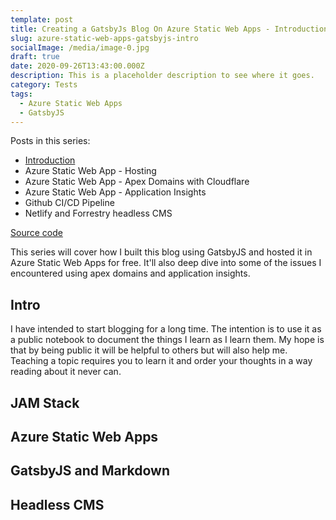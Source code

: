 ```yaml
---
template: post
title: Creating a GatsbyJs Blog On Azure Static Web Apps - Introduction
slug: azure-static-web-apps-gatsbyjs-intro
socialImage: /media/image-0.jpg
draft: true
date: 2020-09-26T13:43:00.000Z
description: This is a placeholder description to see where it goes.
category: Tests
tags:
  - Azure Static Web Apps
  - GatsbyJS
---
```

Posts in this series:

* [Introduction](/posts/azure-static-web-apps-gatsbyjs-intro)
* Azure Static Web App - Hosting 
* Azure Static Web App - Apex Domains with Cloudflare
* Azure Static Web App - Application Insights
* Github CI/CD Pipeline
* Netlify and Forrestry headless CMS

[Source code](https://github.com/benackland/acklanddevgatsby)

This series will cover how I built this blog using GatsbyJS and hosted it in Azure Static Web Apps for free. It'll also deep dive into some of the issues I encountered using apex domains and application insights.

## Intro

I have intended to start blogging for a long time. The intention is to use it as a public notebook to document the things I learn as I learn them. My hope is that by being public it will be helpful to others but will also help me. Teaching a topic requires you to learn it and order your thoughts in a way reading about it never can.

## JAM Stack



## Azure Static Web Apps



## GatsbyJS and Markdown



## Headless CMS